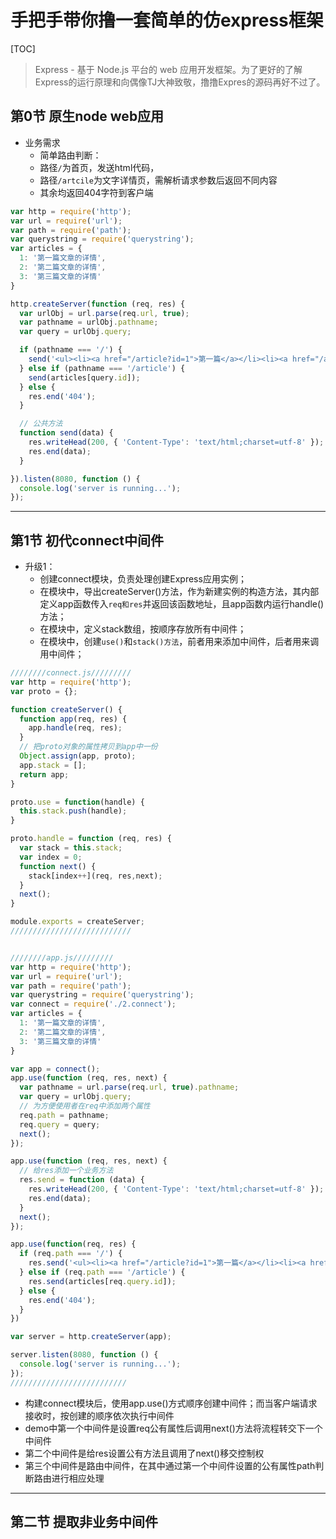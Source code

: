 # 手把手带你撸一套简单的仿express框架

[TOC]

> Express - 基于 Node.js 平台的 web 应用开发框架。为了更好的了解Express的运行原理和向偶像TJ大神致敬，撸撸Expres的源码再好不过了。

## 第0节 原生node web应用

- 业务需求
  - 简单路由判断：
  - 路径`/`为首页，发送html代码，
  - 路径`/artcile`为文字详情页，需解析请求参数后返回不同内容
  - 其余均返回404字符到客户端

```js
var http = require('http');
var url = require('url');
var path = require('path');
var querystring = require('querystring');
var articles = {
  1: '第一篇文章的详情',
  2: '第二篇文章的详情',
  3: '第三篇文章的详情'
}

http.createServer(function (req, res) {
  var urlObj = url.parse(req.url, true);
  var pathname = urlObj.pathname;
  var query = urlObj.query;

  if (pathname === '/') {
    send('<ul><li><a href="/article?id=1">第一篇</a></li><li><a href="/article?id=2">第二篇</a></li><li><a href="/article?id=3">第三篇</a></li></ul>');
  } else if (pathname === '/article') {
    send(articles[query.id]);
  } else {
    res.end('404');
  }

  // 公共方法
  function send(data) {
    res.writeHead(200, { 'Content-Type': 'text/html;charset=utf-8' });
    res.end(data);
  }

}).listen(8080, function () {
  console.log('server is running...');
});
```

----------

## 第1节 初代connect中间件

- 升级1：
  - 创建connect模块，负责处理创建Express应用实例；
  - 在模块中，导出createServer()方法，作为新建实例的构造方法，其内部定义app函数传入`req和res`并返回该函数地址，且app函数内运行handle()方法；
  - 在模块中，定义stack数组，按顺序存放所有中间件；
  - 在模块中，创建`use()`和`stack()方法`，前者用来添加中间件，后者用来调用中间件；

```js
////////connect.js/////////
var http = require('http');
var proto = {};

function createServer() {
  function app(req, res) {
    app.handle(req, res);
  }
  // 把proto对象的属性拷贝到app中一份
  Object.assign(app, proto);
  app.stack = [];
  return app;
}

proto.use = function(handle) {
  this.stack.push(handle);
}

proto.handle = function (req, res) {
  var stack = this.stack;
  var index = 0;
  function next() {
    stack[index++](req, res,next);
  }
  next();
}

module.exports = createServer;
///////////////////////////


////////app.js/////////
var http = require('http');
var url = require('url');
var path = require('path');
var querystring = require('querystring');
var connect = require('./2.connect');
var articles = {
  1: '第一篇文章的详情',
  2: '第二篇文章的详情',
  3: '第三篇文章的详情'
}

var app = connect();
app.use(function (req, res, next) {
  var pathname = url.parse(req.url, true).pathname;
  var query = urlObj.query;
  // 为方便使用者在req中添加两个属性
  req.path = pathname;
  req.query = query;
  next();
});

app.use(function (req, res, next) {
  // 给res添加一个业务方法
  res.send = function (data) {
    res.writeHead(200, { 'Content-Type': 'text/html;charset=utf-8' });
    res.end(data);
  }
  next();
});

app.use(function(req, res) {
  if (req.path === '/') {
    res.send('<ul><li><a href="/article?id=1">第一篇</a></li><li><a href="/article?id=2">第二篇</a></li><li><a href="/article?id=3">第三篇</a></li></ul>');
  } else if (req.path === '/article') {
    res.send(articles[req.query.id]);
  } else {
    res.end('404');
  }
})

var server = http.createServer(app);

server.listen(8080, function () {
  console.log('server is running...');
});
//////////////////////////
```

- 构建connect模块后，使用app.use()方式顺序创建中间件；而当客户端请求接收时，按创建的顺序依次执行中间件
- demo中第一个中间件是设置req公有属性后调用next()方法将流程转交下一个中间件
- 第二个中间件是给res设置公有方法且调用了next()移交控制权
- 第三个中间件是路由中间件，在其中通过第一个中间件设置的公有属性path判断路由进行相应处理

----------

## 第二节 提取非业务中间件


